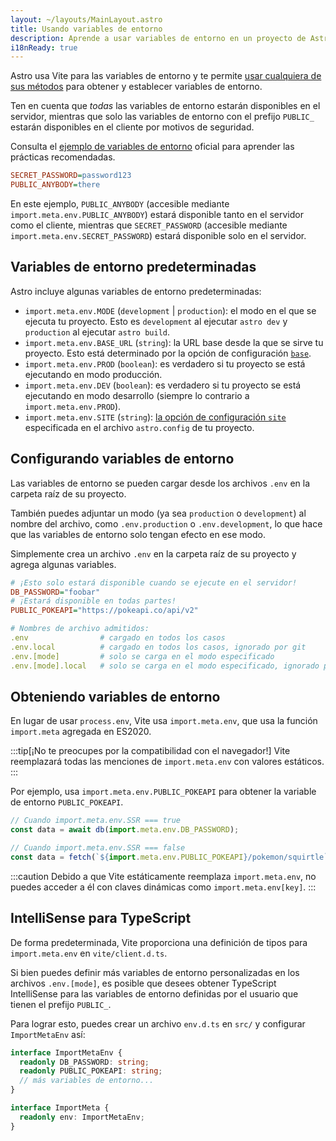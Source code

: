 ```yaml
---
layout: ~/layouts/MainLayout.astro
title: Usando variables de entorno
description: Aprende a usar variables de entorno en un proyecto de Astro.
i18nReady: true
---
```


Astro usa Vite para las variables de entorno y te permite [usar cualquiera de sus métodos](https://vitejs.dev/guide/env-and-mode.html) para obtener y establecer variables de entorno.

Ten en cuenta que _todas_ las variables de entorno estarán disponibles en el servidor, mientras que solo las variables de entorno con el prefijo `PUBLIC_` estarán disponibles en el cliente por motivos de seguridad.

Consulta el [ejemplo de variables de entorno](https://github.com/withastro/astro/tree/main/examples/env-vars) oficial para aprender las prácticas recomendadas.

```ini title=".env"
SECRET_PASSWORD=password123
PUBLIC_ANYBODY=there
```

En este ejemplo, `PUBLIC_ANYBODY` (accesible mediante `import.meta.env.PUBLIC_ANYBODY`) estará disponible tanto en el servidor como el cliente, mientras que `SECRET_PASSWORD` (accesible mediante `import.meta.env.SECRET_PASSWORD`) estará disponible solo en el servidor.

## Variables de entorno predeterminadas

Astro incluye algunas variables de entorno predeterminadas:

- `import.meta.env.MODE` (`development` | `production`): el modo en el que se ejecuta tu proyecto. Esto es `development` al ejecutar `astro dev` y `production` al ejecutar `astro build`.
- `import.meta.env.BASE_URL` (`string`): la URL base desde la que se sirve tu proyecto. Esto está determinado por la opción de configuración [`base`](/es/reference/configuration-reference/#base).
- `import.meta.env.PROD` (`boolean`): es verdadero si tu proyecto se está ejecutando en modo producción.
- `import.meta.env.DEV` (`boolean`): es verdadero si tu proyecto se está ejecutando en modo desarrollo (siempre lo contrario a `import.meta.env.PROD`).
- `import.meta.env.SITE` (`string`): [la opción de configuración `site`](/es/reference/configuration-reference/#site) especificada en el archivo `astro.config` de tu proyecto.

## Configurando variables de entorno

Las variables de entorno se pueden cargar desde los archivos `.env` en la carpeta raíz de su proyecto.

También puedes adjuntar un modo (ya sea `production` o `development`) al nombre del archivo, como `.env.production` o `.env.development`, lo que hace que las variables de entorno solo tengan efecto en ese modo.

Simplemente crea un archivo `.env` en la carpeta raíz de su proyecto y agrega algunas variables.

```ini title=".env"
# ¡Esto solo estará disponible cuando se ejecute en el servidor!
DB_PASSWORD="foobar"
# ¡Estará disponible en todas partes!
PUBLIC_POKEAPI="https://pokeapi.co/api/v2"
```

```yaml
# Nombres de archivo admitidos:
.env                # cargado en todos los casos
.env.local          # cargado en todos los casos, ignorado por git
.env.[mode]         # solo se carga en el modo especificado
.env.[mode].local   # solo se carga en el modo especificado, ignorado por git
```

## Obteniendo variables de entorno

En lugar de usar `process.env`, Vite usa `import.meta.env`, que usa la función `import.meta` agregada en ES2020.

:::tip[¡No te preocupes por la compatibilidad con el navegador!]
Vite reemplazará todas las menciones de `import.meta.env` con valores estáticos.
:::

Por ejemplo, usa `import.meta.env.PUBLIC_POKEAPI` para obtener la variable de entorno `PUBLIC_POKEAPI`.

```js /(?<!//.*)import.meta.env.[A-Z_]+/
// Cuando import.meta.env.SSR === true
const data = await db(import.meta.env.DB_PASSWORD);

// Cuando import.meta.env.SSR === false
const data = fetch(`${import.meta.env.PUBLIC_POKEAPI}/pokemon/squirtle`);
```

:::caution
Debido a que Vite estáticamente reemplaza `import.meta.env`, no puedes acceder a él con claves dinámicas como `import.meta.env[key]`.
:::

## IntelliSense para TypeScript

De forma predeterminada, Vite proporciona una definición de tipos para `import.meta.env` en `vite/client.d.ts`.

Si bien puedes definir más variables de entorno personalizadas en los archivos `.env.[mode]`, es posible que desees obtener TypeScript IntelliSense para las variables de entorno definidas por el usuario que tienen el prefijo `PUBLIC_`.

Para lograr esto, puedes crear un archivo `env.d.ts` en `src/` y configurar `ImportMetaEnv` así:

```ts title="src/env.d.ts"
interface ImportMetaEnv {
  readonly DB_PASSWORD: string;
  readonly PUBLIC_POKEAPI: string;
  // más variables de entorno...
}

interface ImportMeta {
  readonly env: ImportMetaEnv;
}
```

